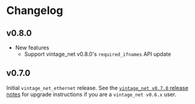 # Changelog

## v0.8.0

* New features
  * Support vintage_net v0.8.0's `required_ifnames` API update

## v0.7.0

Initial `vintage_net_ethernet` release. See the [`vintage_net v0.7.0` release
notes](https://github.com/nerves-networking/vintage_net/releases/tag/v0.7.0)
for upgrade instructions if you are a `vintage_net v0.6.x` user.
